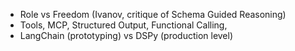 - Role vs Freedom (Ivanov, critique of Schema Guided Reasoning)
- Tools, MCP, Structured Output, Functional Calling, 
- LangChain (prototyping) vs DSPy (production level)
